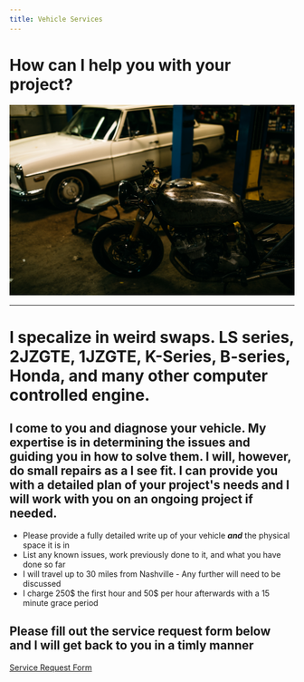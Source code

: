 ```yaml
---
title: Vehicle Services
---
```



# How can I help you with your project?

![Shop Image](jms-88.JPG)

---

# I specalize in weird swaps. LS series, 2JZGTE, 1JZGTE, K-Series, B-series, Honda, and many other computer controlled engine.

## I come to you and diagnose your vehicle. My expertise is in determining the issues and guiding you in how to solve them. I will, however, do small repairs as a I see fit. I can provide you with a detailed plan of your project's needs and I will work with you on an ongoing project if needed.

 - Please provide a fully detailed write up of your vehicle ***and*** the physical space it is in
 - List any known issues, work previously done to it, and what you have done so far
 - I will travel up to 30 miles from Nashville - Any further will need to be discussed
 - I charge 250$ the first hour and 50$ per hour afterwards with a 15 minute grace period

## Please fill out the service request form below and I will get back to you in a timly manner

[Service Request Form](/Request)